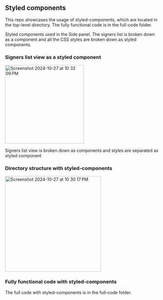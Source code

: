 ## Styled components

This repo showcases the usage of styled-components, which are located in the top-level directory.
The fully functional code is in the full-code folder. 

Styled components used in the Side panel.
The signers list is broken down as a component and all the CSS styles are broken down as styled components.

### Signers list view as a styled component
<img width="259" alt="Screenshot 2024-10-27 at 10 32 09 PM" src="https://github.com/user-attachments/assets/8d9ad2b6-290e-4688-aa21-30521ab29ff8">

Signers list view is broken down as components and styles are separated as styled component

### Directory structure with styled-components
<img width="315" alt="Screenshot 2024-10-27 at 10 30 17 PM" src="https://github.com/user-attachments/assets/1d32544e-3696-4aa4-80b4-fcc3d0df9207">

### Fully functional code with styled-components
The full code with styled-components is in the full-code folder.




